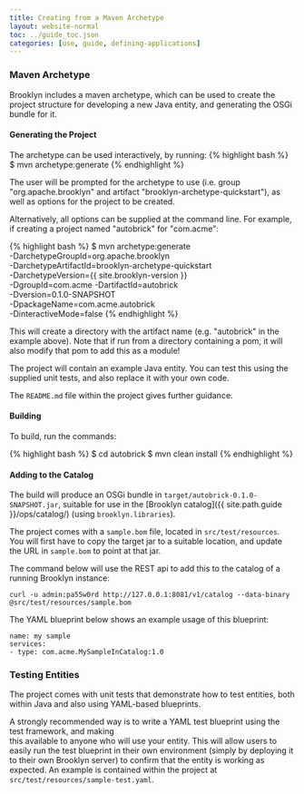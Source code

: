 ```yaml
---
title: Creating from a Maven Archetype
layout: website-normal
toc: ../guide_toc.json
categories: [use, guide, defining-applications]
---
```


### Maven Archetype

Brooklyn includes a maven archetype, which can be used to create the project structure for 
developing a new Java entity, and generating the OSGi bundle for it.


#### Generating the Project

The archetype can be used interactively, by running:
{% highlight bash %}
$ mvn archetype:generate
{% endhighlight %}

The user will be prompted for the archetype to use (i.e. group "org.apache.brooklyn" 
and artifact "brooklyn-archetype-quickstart"), as well as options for the project 
to be created.

Alternatively, all options can be supplied at the command line. For example, 
if creating a project named "autobrick" for "com.acme":

{% highlight bash %}
$ mvn archetype:generate \
	-DarchetypeGroupId=org.apache.brooklyn \
	-DarchetypeArtifactId=brooklyn-archetype-quickstart \
	-DarchetypeVersion={{ site.brooklyn-version }} \
	-DgroupId=com.acme -DartifactId=autobrick \
	-Dversion=0.1.0-SNAPSHOT \
	-DpackageName=com.acme.autobrick \
	-DinteractiveMode=false
{% endhighlight %}

This will create a directory with the artifact name (e.g. "autobrick" in the example above).
Note that if run from a directory containing a pom, it will also modify that pom to add this as 
a module!

The project will contain an example Java entity. You can test this using the supplied unit tests,
and also replace it with your own code.

The `README.md` file within the project gives further guidance.


#### Building

To build, run the commands:

{% highlight bash %}
$ cd autobrick
$ mvn clean install
{% endhighlight %}


#### Adding to the Catalog

The build will produce an OSGi bundle in `target/autobrick-0.1.0-SNAPSHOT.jar`, suitable for 
use in the [Brooklyn catalog]({{ site.path.guide }}/ops/catalog/) (using `brooklyn.libraries`).

The project comes with a `sample.bom` file, located in `src/test/resources`. You will first have 
to copy the target jar to a suitable location, and update the URL in `sample.bom` to point at that 
jar.

The command below will use the REST api to add this to the catalog of a running Brooklyn instance:

    curl -u admin:pa55w0rd http://127.0.0.1:8081/v1/catalog --data-binary @src/test/resources/sample.bom

The YAML blueprint below shows an example usage of this blueprint:

    name: my sample
    services:
    - type: com.acme.MySampleInCatalog:1.0


### Testing Entities

The project comes with unit tests that demonstrate how to test entities, both within Java and
also using YAML-based blueprints.

A strongly recommended way is to write a YAML test blueprint using the test framework, and making  
this available to anyone who will use your entity. This will allow users to easily run the test
blueprint in their own environment (simply by deploying it to their own Brooklyn server) to confirm 
that the entity is working as expected. An example is contained within the project at 
`src/test/resources/sample-test.yaml`.
